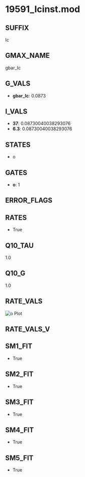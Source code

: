 # 19591_Icinst.mod

## SUFFIX

Ic

## GMAX_NAME

gbar_Ic

## G_VALS

- **gbar_Ic**: 0.0873

## I_VALS

- **37**: 0.08730040038293076
- **6.3**: 0.08730040038293076

## STATES

- o

## GATES

- **o**: 1

## ERROR_FLAGS


## RATES

- True

## Q10_TAU

1.0

## Q10_G

1.0

## RATE_VALS

![o Plot](/Users/pbozelos/Dropbox/icg-Chai-Panos/supermodels/output_markdown_files/KCa/19591_Icinst.mod/images/o.png)

## RATE_VALS_V

## SM1_FIT

- True

## SM2_FIT

- True

## SM3_FIT

- True

## SM4_FIT

- True

## SM5_FIT

- True

